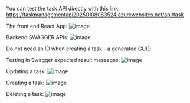 You can test the task API directly with this link:
https://taskmanagementapi20250108083524.azurewebsites.net/api/task</br>


The front end React App:
![image](https://github.com/user-attachments/assets/014980a5-9da8-4e0c-9a1b-30db9d15bace)


Backend SWAGGER APIs:
![image](https://github.com/user-attachments/assets/dceeb0d0-54ec-4217-a230-bf574f9c2ec5)

Do not need an ID when creating a task - a generated GUID

Testing in Swagger expected result messages:
![image](https://github.com/user-attachments/assets/3aab4059-0093-44a6-8905-21b6b77160cc)

Updating a task:
![image](https://github.com/user-attachments/assets/80fca78a-30ae-4a7d-b868-53f03821f0d1)

Creating a task:
![image](https://github.com/user-attachments/assets/4031f6ed-a481-491d-9df7-fcd5f3b8e860)

Deleting a task:
![image](https://github.com/user-attachments/assets/38ccf312-6ed9-46b4-ba64-a6bd7c4f6d0f)






